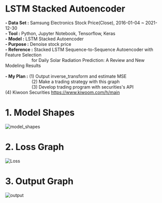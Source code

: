 ﻿# LSTM Stacked Autoencoder

**- Data Set :** Samsung Electronics Stock Price(Close), 2016-01-04 ~ 2021-12-30<br/>
**- Tool :** Python, Jupyter Notebook, Tensorflow, Keras<br/>
**- Model :** LSTM Stacked Autoencoder<br/>
**- Purpose :** Denoise stock price<br/>
**- Reference :** Stacked LSTM Sequence-to-Sequence Autoencoder with Feature Selection <br/>
      for Daily Solar Radiation Prediction: A Review and New Modeling Results
<br/>
<br/>
**- My Plan :** (1) Output inverse_transform and estimate MSE <br/>
      (2) Make a trading strategy with this graph <br/>
      (3) Develop trading program with securities's API <br/>
      (4) Kiwoon Securities https://www.kiwoom.com/h/main<br/>
      
# 1. Model Shapes

![model_shapes](https://user-images.githubusercontent.com/60992415/186334667-97bf0ec6-fb1f-44bd-b673-04559de97685.png)

# 2. Loss Graph

![Loss](https://user-images.githubusercontent.com/60992415/186334998-e45ba62f-dbcd-4a20-b6d8-aa6204414009.png)

# 3. Output Graph

![output](https://user-images.githubusercontent.com/60992415/186335089-c19e08d6-464e-45b0-b76d-640ebd4dca67.png)
